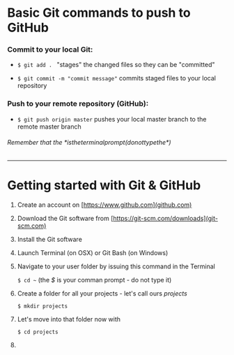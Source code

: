 Basic Git commands to push to GitHub
============

### Commit to your local Git:

-    `$ git add . `  "stages" the changed files so they can be "committed"

-    `$ git commit -m "commit message"`  commits staged files to your local repository

### Push to your remote repository (GitHub):

-    `$ git push origin master` pushes your local master branch to the remote master branch

###### Remember that the *$* is the terminal prompt (do not type the *$*)


----------------------


Getting started with Git & GitHub
==============

1. Create an account on [https://www.github.com](github.com)
2. Download the Git software from [https://git-scm.com/downloads](git-scm.com)
3. Install the Git software
4. Launch Terminal (on OSX) or Git Bash (on Windows)
5. Navigate to your user folder by issuing this command in the Terminal

    `$ cd ~` (the *$* is your comman prompt - do not type it)

6. Create a folder for all your projects - let's call ours *projects*

    `$ mkdir projects`

7. Let's move into that folder now with

    `$ cd projects`

8. 
